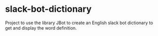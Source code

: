 # slack-bot-dictionary
Project to use the library JBot to create an English slack bot dictionary to get and display the word definition.   
